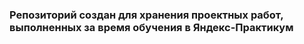 ### Репозиторий создан для хранения проектных работ, выполненных за время обучения в Яндекс-Практикум
